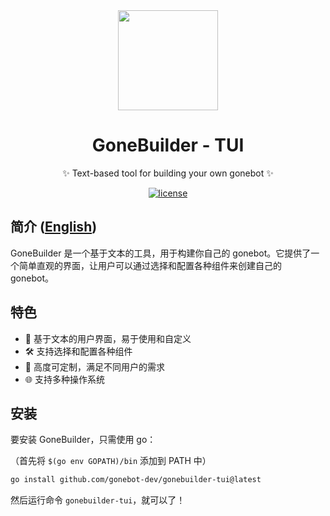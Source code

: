 <div align="center">
  <a href="https://github.com/gonebot-dev">
	<img width="160" src="https://avatars.githubusercontent.com/u/179014534?s=200&v=4" />
  </a>

  <h1>GoneBuilder - TUI</h1>
</div>
<div align="center">
	<p>✨ Text-based tool for building your own gonebot ✨</p>
</div>
<div align="center">
	<a href="https://github.com/tboox/tbox/blob/master/LICENSE.md">
	  <img src="https://img.shields.io/github/license/gonebot-dev/gonerepo.svg?colorB=f48041&style=flat-square" alt="license" />
	</a>
</div>

## 简介 ([English](./README.md))

GoneBuilder 是一个基于文本的工具，用于构建你自己的 gonebot。它提供了一个简单直观的界面，让用户可以通过选择和配置各种组件来创建自己的 gonebot。

## 特色

- 🌟 基于文本的用户界面，易于使用和自定义
- 🛠️ 支持选择和配置各种组件
- 🚀 高度可定制，满足不同用户的需求
- 🌐 支持多种操作系统

## 安装

要安装 GoneBuilder，只需使用 go：

（首先将 `$(go env GOPATH)/bin` 添加到 PATH 中）

```bash
go install github.com/gonebot-dev/gonebuilder-tui@latest
```

然后运行命令 `gonebuilder-tui`，就可以了！
